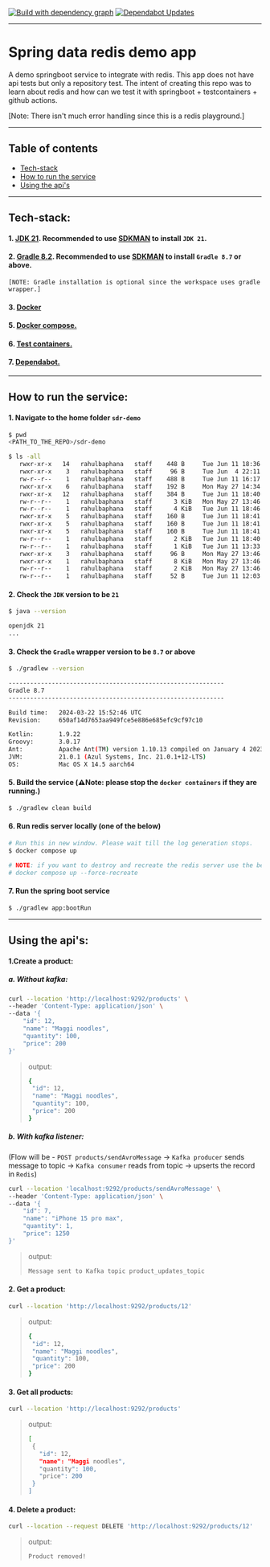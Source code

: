 [![Build with dependency graph](https://github.com/rahulbaphana/sdr-demo/actions/workflows/gradle.yml/badge.svg)](https://github.com/rahulbaphana/sdr-demo/actions/workflows/gradle.yml)
[![Dependabot Updates](https://github.com/rahulbaphana/sdr-demo/actions/workflows/dependabot/dependabot-updates/badge.svg)](https://github.com/rahulbaphana/sdr-demo/actions/workflows/dependabot/dependabot-updates)


---
# Spring data redis demo app
A demo springboot service to integrate with redis. This app does not have api tests but only a repository test. 
The intent of creating this repo was to learn about redis and how can we test it with springboot + testcontainers + github actions.

[Note: There isn't much error handling since this is a redis playground.]

---
## Table of contents
* [Tech-stack](#tech-stack)
* [How to run the service](#how-to-run-the-service)
* [Using the api's](#using-the-apis)

---
## Tech-stack:
#### 1. [JDK 21](https://docs.oracle.com/en/java/javase/21/). Recommended to use [SDKMAN](https://sdkman.io/) to install `JDK 21`.
#### 2. [Gradle 8.2](https://gradle.org/releases/). Recommended to use [SDKMAN](https://sdkman.io/) to install `Gradle 8.7` or above.
    [NOTE: Gradle installation is optional since the workspace uses gradle wrapper.] 
#### 3. [Docker](https://docs.docker.com) 
#### 5. [Docker compose.](https://docs.docker.com/compose)
#### 6. [Test containers.](https://java.testcontainers.org)
#### 7. [Dependabot.](https://docs.github.com/en/code-security/getting-started/dependabot-quickstart-guide)

---
## How to run the service:
#### 1. Navigate to the home folder `sdr-demo`
```sh
$ pwd
<PATH_TO_THE_REPO>/sdr-demo

$ ls -all
   rwxr-xr-x   14   rahulbaphana   staff    448 B     Tue Jun 11 18:36:53 2024    .git/
   rwxr-xr-x    3   rahulbaphana   staff     96 B     Tue Jun  4 22:11:24 2024    .github/
   rw-r--r--    1   rahulbaphana   staff    488 B     Tue Jun 11 16:17:02 2024    .gitignore
   rwxr-xr-x    6   rahulbaphana   staff    192 B     Mon May 27 14:34:18 2024    .gradle/
   rwxr-xr-x   12   rahulbaphana   staff    384 B     Tue Jun 11 18:40:15 2024    .idea/
   rw-r--r--    1   rahulbaphana   staff      3 KiB   Mon May 27 13:46:28 2024    HELP.md
   rw-r--r--    1   rahulbaphana   staff      4 KiB   Tue Jun 11 18:46:08 2024    README.md
   rwxr-xr-x    5   rahulbaphana   staff    160 B     Tue Jun 11 18:41:15 2024    app/
   rwxr-xr-x    5   rahulbaphana   staff    160 B     Tue Jun 11 18:41:14 2024    avro/
   rwxr-xr-x    5   rahulbaphana   staff    160 B     Tue Jun 11 18:41:14 2024    build/
   rw-r--r--    1   rahulbaphana   staff      2 KiB   Tue Jun 11 18:40:52 2024    build.gradle
   rw-r--r--    1   rahulbaphana   staff      1 KiB   Tue Jun 11 13:33:23 2024    docker-compose.yml
   rwxr-xr-x    3   rahulbaphana   staff     96 B     Mon May 27 13:46:28 2024    gradle/
   rwxr-xr-x    1   rahulbaphana   staff      8 KiB   Mon May 27 13:46:28 2024    gradlew
   rw-r--r--    1   rahulbaphana   staff      2 KiB   Mon May 27 13:46:28 2024    gradlew.bat
   rw-r--r--    1   rahulbaphana   staff     52 B     Tue Jun 11 12:03:17 2024    settings.gradle
```

#### 2. Check the `JDK` version to be `21`
```sh
$ java --version

openjdk 21
...
```

#### 3. Check the `Gradle` wrapper version to be `8.7` or above
```sh
$ ./gradlew --version

------------------------------------------------------------
Gradle 8.7
------------------------------------------------------------

Build time:   2024-03-22 15:52:46 UTC
Revision:     650af14d7653aa949fce5e886e685efc9cf97c10

Kotlin:       1.9.22
Groovy:       3.0.17
Ant:          Apache Ant(TM) version 1.10.13 compiled on January 4 2023
JVM:          21.0.1 (Azul Systems, Inc. 21.0.1+12-LTS)
OS:           Mac OS X 14.5 aarch64
```

#### 5. Build the service (**⚠️Note:** please stop the `docker containers` if they are running.)
```sh
$ ./gradlew clean build
```

#### 6. Run redis server locally (one of the below)
```sh
# Run this in new window. Please wait till the log generation stops.
$ docker compose up 

# NOTE: if you want to destroy and recreate the redis server use the below command:
# docker compose up --force-recreate
```

#### 7. Run the spring boot service 
```sh
$ ./gradlew app:bootRun
```

---
## Using the api's:

#### 1.Create a product:
##### a. Without kafka:
```sh
curl --location 'http://localhost:9292/products' \
--header 'Content-Type: application/json' \
--data '{
    "id": 12,
    "name": "Maggi noodles",
    "quantity": 100,
    "price": 200
}'
```
> output:
> ```sh
> {
>  "id": 12,
>  "name": "Maggi noodles",
>  "quantity": 100,
>  "price": 200
> }
> ```

##### b. With kafka listener: 
(Flow will be - `POST products/sendAvroMessage` -> `Kafka producer` sends message to topic -> `Kafka consumer` reads from topic -> upserts the record in `Redis`)
```sh
curl --location 'localhost:9292/products/sendAvroMessage' \
--header 'Content-Type: application/json' \
--data '{
    "id": 7,
    "name": "iPhone 15 pro max",
    "quantity": 1,
    "price": 1250
}'
```
> output:
> ```sh
> Message sent to Kafka topic product_updates_topic
> ```

#### 2. Get a product:
```sh
curl --location 'http://localhost:9292/products/12'
```
> output:
> ```sh
> {
>  "id": 12,
>  "name": "Maggi noodles",
>  "quantity": 100,
>  "price": 200
> }
> ```

#### 3. Get all products:
```sh
curl --location 'http://localhost:9292/products'
```
> output:
> ```sh
> [
>  {
>    "id": 12,
>    "name": "Maggi noodles",
>    "quantity": 100,
>    "price": 200
>  }
> ]
> ```

#### 4. Delete a product:
```sh
curl --location --request DELETE 'http://localhost:9292/products/12'
```
> output:
> ```sh
> Product removed!
> ```
